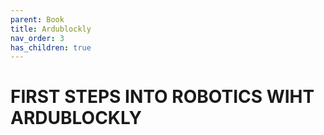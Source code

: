 ```yaml
---
parent: Book
title: Ardublockly
nav_order: 3
has_children: true
---
```


# FIRST STEPS INTO ROBOTICS WIHT ARDUBLOCKLY


